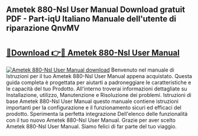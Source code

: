 ## Ametek 880-Nsl User Manual Download gratuit PDF - Part-iqU Italiano Manuale dell'utente di riparazione QnvMV

# <h2><a href="http://dfda9j2.blite.top/?on=Ametek+880-Nsl+User+Manual">🔗Download 👉🔴 Ametek 880-Nsl User Manual</a></h2>

[![Ametek 880-Nsl User Manual download](https://i.imgur.com/lujVjoI.png)](http://dfda9j2.blite.top/?on=Ametek+880-Nsl+User+Manual)
Benvenuto nel manuale di Istruzioni per il tuo Ametek 880-Nsl User Manual appena acquistato. Questa guida completa è progettata per aiutarti a padroneggiare le caratteristiche e le capacità del tuo Prodotto. All'interno troverai informazioni dettagliate su Installazione, utilizzo, Manutenzione e Risoluzione dei problemi. Istruzioni di base Ametek 880-Nsl User Manual questo manuale contiene istruzioni importanti per la configurazione e il funzionamento sicuri ed efficaci del prodotto. Sperimenta la perfetta integrazione Dell'elenco delle funzionalità con il tuo nuovo Ametek 880-Nsl User Manual. Grazie per aver scelto Ametek 880-Nsl User Manual. Siamo felici di far parte del tuo viaggio.
